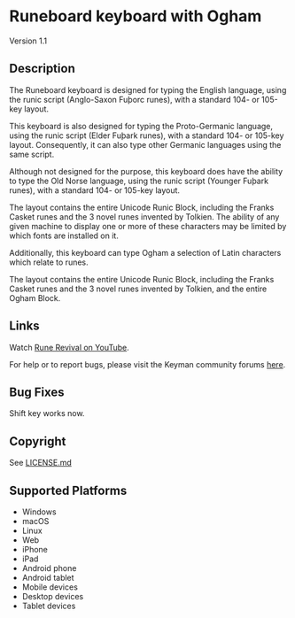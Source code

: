 Runeboard keyboard with Ogham
=====================

Version 1.1

Description
-----------
<p>The Runeboard keyboard is designed for typing the English language, using the runic script (Anglo-Saxon Fuþorc runes), with a standard 104- or 105-key layout.</p>
<p>This keyboard is also designed for typing the Proto-Germanic language, using the runic script (Elder Fuþark runes), with a standard 104- or 105-key layout. Consequently, it can also type other Germanic languages using the same script.</p>
<p>Although not designed for the purpose, this keyboard does have the ability to type the Old Norse language, using the runic script (Younger Fuþark runes), with a standard 104- or 105-key layout.</p>
<p>The layout contains the entire Unicode Runic Block, including the Franks Casket runes and the 3 novel runes invented by Tolkien. The ability of any given machine to display one or more of these characters may be limited by which fonts are installed on it.</p>
<p>Additionally, this keyboard can type Ogham a selection of Latin characters which relate to runes.</p>
<p>The layout contains the entire Unicode Runic Block, including the Franks Casket runes and the 3 novel runes invented by Tolkien, and the entire Ogham Block.</p>

Links
-----
<p>Watch <a href=https://www.youtube.com/channel/UCWLmY2EMdJxE_ch2BTvwl1g>Rune Revival on YouTube</a>.</p>

<p>For help or to report bugs, please visit the Keyman community forums <a href=https://community.software.sil.org/>here</a>.

Bug Fixes
----------
<p>Shift key works now.</p>

Copyright
---------
See [LICENSE.md](LICENSE.md)

Supported Platforms
-------------------
 * Windows
 * macOS
 * Linux
 * Web
 * iPhone
 * iPad
 * Android phone
 * Android tablet
 * Mobile devices
 * Desktop devices
 * Tablet devices

